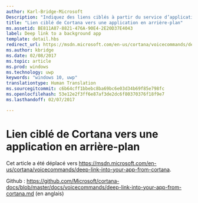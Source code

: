 ```yaml
---
author: Karl-Bridge-Microsoft
Description: "Indiquez des liens ciblés à partir du service d’application en arrière-plan dans Cortana pour lancer l’application au premier plan dans un état ou un contexte spécifique."
title: "Lien ciblé de Cortana vers une application en arrière-plan"
ms.assetid: BE811A87-8821-476A-90E4-2E20D37E4043
label: Deep link to a background app
template: detail.hbs
redirect_url: https://msdn.microsoft.com/en-us/cortana/voicecommands/deep-link-into-your-app-from-cortana
ms.author: kbridge
ms.date: 02/08/2017
ms.topic: article
ms.prod: windows
ms.technology: uwp
keywords: "windows 10, uwp"
translationtype: Human Translation
ms.sourcegitcommit: c6b64cff1bbebc8ba69bc6e03d34b69f85e798fc
ms.openlocfilehash: 53e12e2f3ff6e87af3de2dc6f80370376f18f9e7
ms.lasthandoff: 02/07/2017

---
```


# <a name="deep-link-from-cortana-to-a-background-app"></a>Lien ciblé de Cortana vers une application en arrière-plan

Cet article a été déplacé vers https://msdn.microsoft.com/en-us/cortana/voicecommands/deep-link-into-your-app-from-cortana.

Github : https://github.com/Microsoft/cortana-docs/blob/master/docs/voicecommands/deep-link-into-your-app-from-cortana.md (en anglais)

